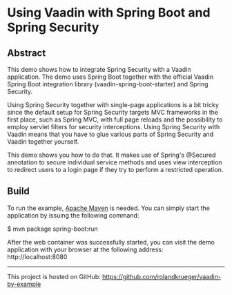Using Vaadin with Spring Boot and Spring Security
==============================================================

Abstract
--------

This demo shows how to integrate Spring Security with a Vaadin application. The demo uses Spring Boot together with the official Vaadin Spring Boot integration library (vaadin-spring-boot-starter) and Spring Security.

Using Spring Security together with single-page applications is a bit tricky since the default setup for Spring Security targets MVC frameworks in the first place, such as Spring MVC, with full page reloads and the possibility to employ servlet filters for security interceptions. Using Spring Security with Vaadin means that you have to glue various parts of Spring Security and Vaadin together yourself.
     
This demo shows you how to do that. It makes use of Spring's @Secured annotation to secure individual service methods and uses view interception to redirect users to a login page if they try to perform a restricted operation.

Build
-----

To run the example, [Apache Maven](http://maven.apache.org) is needed. You can simply start the application by issuing the following command:

$ mvn package spring-boot:run

After the web container was successfully started, you can visit the demo application with your browser at the following address: http://localhost:8080

- - - - - - - - - -

This project is hosted on GitHub: https://github.com/rolandkrueger/vaadin-by-example
